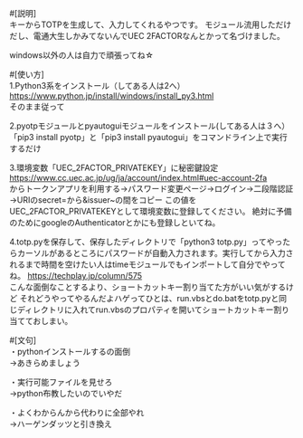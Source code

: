 #[説明]<br>
キーからTOTPを生成して、入力してくれるやつです。
モジュール流用しただけだし、電通大生しかみてないんでUEC 2FACTORなんとかって名づけました。

windows以外の人は自力で頑張ってね☆

#[使い方]<br>
1.Python3系をインストール（してある人は2へ）
https://www.python.jp/install/windows/install_py3.html<br>
そのまま従って

2.pyotpモジュールとpyautoguiモジュールをインストール(してある人は３へ）
「pip3 install pyotp」と「pip3 install pyautogui」をコマンドライン上で実行するだけ

3.環境変数「UEC_2FACTOR_PRIVATEKEY」に秘密鍵設定
https://www.cc.uec.ac.jp/ug/ja/account/index.html#uec-account-2fa<br>
からトークンアプリを利用する→パスワード変更ページ→ログイン→二段階認証→URIのsecret=から&issuer~の間をコピー
この値をUEC_2FACTOR_PRIVATEKEYとして環境変数に登録してください。
絶対に予備のためにgoogleのAuthenticatorとかにも登録しといてね。

4.totp.pyを保存して、保存したディレクトリで「python3 totp.py」ってやったらカーソルがあるところにパスワードが自動入力されます。実行してから入力されるまで時間を空けたい人はtimeモジュールでもインポートして自分でやってね。
https://techplay.jp/column/575<br>
こんな面倒なことするより、ショートカットキー割り当てた方がいい気がするけど
それどうやってやるんだよハゲってひとは、run.vbsとdo.batをtotp.pyと同じディレクトリに入れてrun.vbsのプロパティを開いてショートカットキー割り当てておしまい。

#[文句]<br>
・pythonインストールするの面倒<br>
→あきらめましょう

・実行可能ファイルを見せろ<br>
→python布教したいのでいやだ

・よくわからんから代わりに全部やれ<br>
→ハーゲンダッツと引き換え

